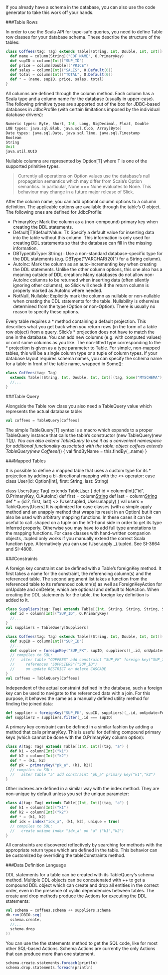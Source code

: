 If you already have a schema in the database, you can also use the code generator to take this work off your hands.

###Table Rows

In order to use the Scala API for type-safe queries, you need to define Table row classes for your database schema. These describe the structure of the tables:
```scala
class Coffees(tag: Tag) extends Table[(String, Int, Double, Int, Int)](tag, "COFFEES") {
  def name = column[String]("COF_NAME", O.PrimaryKey)
  def supID = column[Int]("SUP_ID")
  def price = column[Double]("PRICE")
  def sales = column[Int]("SALES", O.Default(0))
  def total = column[Int]("TOTAL", O.Default(0))
  def * = (name, supID, price, sales, total)
}
```
All columns are defined through the column method. Each column has a Scala type and a column name for the database (usually in upper-case). The following primitive types are supported out of the box for JDBC-based databases in JdbcProfile (with certain limitations imposed by the individual database drivers):
```scala
Numeric types: Byte, Short, Int, Long, BigDecimal, Float, Double
LOB types: java.sql.Blob, java.sql.Clob, Array[Byte]
Date types: java.sql.Date, java.sql.Time, java.sql.Timestamp
Boolean
String
Unit
java.util.UUID
```
Nullable columns are represented by Option[T] where T is one of the supported primitive types.
> Currently all operations on Option values use the database’s null propagation semantics which may differ from Scala’s Option semantics. In particular, None === None evaluates to None. This behaviour may change in a future major release of Slick.

After the column name, you can add optional column options to a column definition. The applicable options are available through the table’s O object. The following ones are defined for JdbcProfile:
* PrimaryKey:
Mark the column as a (non-compound) primary key when creating the DDL statements.
* Default[T](defaultValue: T):
Specify a default value for inserting data into the table without this column. This information is only used for creating DDL statements so that the database can fill in the missing information.
* DBType(dbType: String) :
Use a non-standard database-specific type for the DDL statements (e.g. DBType("VARCHAR(20)") for a String column).
* AutoInc:
Mark the column as an auto-incrementing key when creating the DDL statements. Unlike the other column options, this one also has a meaning outside of DDL creation: Many databases do not allow non-AutoInc columns to be returned when inserting data (often silently ignoring other columns), so Slick will check if the return column is properly marked as AutoInc where needed.
* NotNull, Nullable:
Explicitly mark the column as nullable or non-nullable when creating the DDL statements for the table. Nullability is otherwise determined from the type (Option or non-Option). There is usually no reason to specify these options.

Every table requires a * method containing a default projection. This describes what you get back when you return rows (in the form of a table row object) from a query. Slick’s * projection does not have to match the one in the database. You can add new columns (e.g. with computed values) or omit some columns as you like. The non-lifted type corresponding to the * projection is given as a type parameter to Table. For simple, non-mapped tables, this will be a single column type or a tuple of column types.
If your database layout requires schema names, you can specify the schema name for a table in front of the table name, wrapped in Some():
```scala
class Coffees(tag: Tag)
  extends Table[(String, Int, Double, Int, Int)](tag, Some("MYSCHEMA"), "COFFEES") {
  //...
}
```

###Table Query

Alongside the Table row class you also need a TableQuery value which represents the actual database table:

```scala
val coffees = TableQuery[Coffees]
```

The simple TableQuery[T] syntax is a macro which expands to a proper TableQuery instance that calls the table’s constructor (new TableQuery(new T(_))).
You can also extend TableQuery to use it as a convenient namespace for additional functionality associated with the table:
object coffees extends TableQuery(new Coffees(_)) {
  val findByName = this.findBy(_.name)
}

###Mapped Tables

It is possible to define a mapped table that uses a custom type for its * projection by adding a bi-directional mapping with the <> operator:
case class User(id: Option[Int], first: String, last: String)

class Users(tag: Tag) extends Table[User](tag, "users") {
  def id = column[Int]("id", O.PrimaryKey, O.AutoInc)
  def first = column[String]("first")
  def last = column[String]("last")
  def * = (id.?, first, last) <> (User.tupled, User.unapply)
}
val users = TableQuery[Users]
It is optimized for case classes (with a simple apply method and an unapply method that wraps its result in an Option) but it can also be used with arbitrary mapping functions. In these cases it can be useful to call .shaped on a tuple on the left-hand side in order to get its type inferred properly. Otherwise you may have to add full type annotations to the mapping functions.
For case classes with hand-written companion objects, .tupled only works if you manually extend the correct Scala function type. Alternatively you can use (User.apply _).tupled. See SI-3664 and SI-4808.

###Constraints

A foreign key constraint can be defined with a Table’s foreignKey method. It first takes a name for the constraint, the referencing column(s) and the referenced table. The second argument list takes a function from the referenced table to its referenced column(s) as well as ForeignKeyAction for onUpdate and onDelete, which are optional and default to NoAction. When creating the DDL statements for the table, the foreign key definition is added to it.

```scala
class Suppliers(tag: Tag) extends Table[(Int, String, String, String, String, String)](tag, "SUPPLIERS") {
  def id = column[Int]("SUP_ID", O.PrimaryKey)
  //...
}
val suppliers = TableQuery[Suppliers]

class Coffees(tag: Tag) extends Table[(String, Int, Double, Int, Int)](tag, "COFFEES") {
  def supID = column[Int]("SUP_ID")
  //...
  def supplier = foreignKey("SUP_FK", supID, suppliers)(_.id, onUpdate=ForeignKeyAction.Restrict, onDelete=ForeignKeyAction.Cascade)
  // compiles to SQL:
  //   alter table "COFFEES" add constraint "SUP_FK" foreign key("SUP_ID")
  //     references "SUPPLIERS"("SUP_ID")
  //     on update RESTRICT on delete CASCADE
}
val coffees = TableQuery[Coffees]
```

Independent of the actual constraint defined in the database, such a foreign key can be used to navigate to the referenced data with a join. For this purpose, it behaves the same as a manually defined utility method for finding the joined data:
```scala
def supplier = foreignKey("SUP_FK", supID, suppliers)(_.id, onUpdate=ForeignKeyAction.Restrict, onDelete=ForeignKeyAction.Cascade)
def supplier2 = suppliers.filter(_.id === supID)
```
A primary key constraint can be defined in a similar fashion by adding a method that calls primaryKey. This is useful for defining compound primary keys (which cannot be done with the O.PrimaryKey column option):
```scala
class A(tag: Tag) extends Table[(Int, Int)](tag, "a") {
  def k1 = column[Int]("k1")
  def k2 = column[Int]("k2")
  def * = (k1, k2)
  def pk = primaryKey("pk_a", (k1, k2))
  // compiles to SQL:
  //   alter table "a" add constraint "pk_a" primary key("k1","k2")
}
```
Other indexes are defined in a similar way with the index method. They are non-unique by default unless you set the unique parameter:
```scala
class A(tag: Tag) extends Table[(Int, Int)](tag, "a") {
  def k1 = column[Int]("k1")
  def k2 = column[Int]("k2")
  def * = (k1, k2)
  def idx = index("idx_a", (k1, k2), unique = true)
  // compiles to SQL:
  //   create unique index "idx_a" on "a" ("k1","k2")
}
```
All constraints are discovered reflectively by searching for methods with the appropriate return types which are defined in the table. This behavior can be customized by overriding the tableConstraints method.

###Data Definition Language

DDL statements for a table can be created with its TableQuery‘s schema method. Multiple DDL objects can be concatenated with ++ to get a compound DDL object which can create and drop all entities in the correct order, even in the presence of cyclic dependencies between tables. The create and drop methods produce the Actions for executing the DDL statements:
```scala
val schema = coffees.schema ++ suppliers.schema
db.run(DBIO.seq(
  schema.create,
  //...
  schema.drop
))
```
You can use the the statements method to get the SQL code, like for most other SQL-based Actions. Schema Actions are currently the only Actions that can produce more than one statement.
```scala
schema.create.statements.foreach(println)
schema.drop.statements.foreach(println)
```